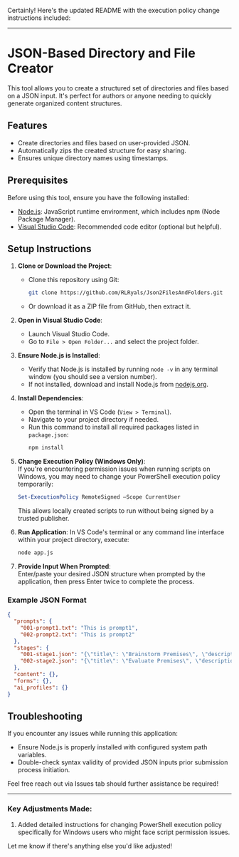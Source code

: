 Certainly! Here's the updated README with the execution policy change instructions included:

---

# JSON-Based Directory and File Creator

This tool allows you to create a structured set of directories and files based on a JSON input. It's perfect for authors or anyone needing to quickly generate organized content structures.

## Features

- Create directories and files based on user-provided JSON.
- Automatically zips the created structure for easy sharing.
- Ensures unique directory names using timestamps.

## Prerequisites

Before using this tool, ensure you have the following installed:

- [Node.js](https://nodejs.org/): JavaScript runtime environment, which includes npm (Node Package Manager).
- [Visual Studio Code](https://code.visualstudio.com/): Recommended code editor (optional but helpful).

## Setup Instructions

1. **Clone or Download the Project**:
   - Clone this repository using Git:
     ```bash
     git clone https://github.com/RLRyals/Json2FilesAndFolders.git
     ```
   - Or download it as a ZIP file from GitHub, then extract it.

2. **Open in Visual Studio Code**:
   - Launch Visual Studio Code.
   - Go to `File > Open Folder...` and select the project folder.

3. **Ensure Node.js is Installed**:
   - Verify that Node.js is installed by running `node -v` in any terminal window (you should see a version number).
   - If not installed, download and install Node.js from [nodejs.org](https://nodejs.org/).

4. **Install Dependencies**:
   - Open the terminal in VS Code (`View > Terminal`).
   - Navigate to your project directory if needed.
   - Run this command to install all required packages listed in `package.json`:
     ```bash
     npm install
     ```

5. **Change Execution Policy (Windows Only)**:  
    If you're encountering permission issues when running scripts on Windows, you may need to change your PowerShell execution policy temporarily: 
    ```powershell
    Set-ExecutionPolicy RemoteSigned –Scope CurrentUser
    ```
    This allows locally created scripts to run without being signed by a trusted publisher.

6. **Run Application**: 
    In VS Code's terminal or any command line interface within your project directory, execute: 
    ```bash 
    node app.js 
    ```

7. **Provide Input When Prompted**:  
    Enter/paste your desired JSON structure when prompted by the application, then press Enter twice to complete the process.

### Example JSON Format

```json
{
  "prompts": {
    "001-prompt1.txt": "This is prompt1",
    "002-prompt2.txt": "This is prompt2"
  },
  "stages": {
    "001-stage1.json": "{\"title\": \"Brainstorm Premises\", \"description\": \"Generate several book premise ideas based on a genre and themes.\", \"prompts\": [\"001-brainstorm-premise\"], \"output\": \"premises.txt\", \"ai_profile\": \"4olatest.json\"}",
    "002-stage2.json": "{\"title\": \"Evaluate Premises\", \"description\": \"Choose strongest premise based engagement marketability.\", prompts : ['002-evaluate-premise'], output: selected_premise.txt ai_profile: '4olatest.json'}"
  },
  "content": {},
  "forms": {},
  "ai_profiles": {}
}
```

## Troubleshooting

If you encounter any issues while running this application:

- Ensure Node.js is properly installed with configured system path variables.
- Double-check syntax validity of provided JSON inputs prior submission process initiation.
  
Feel free reach out via Issues tab should further assistance be required!

---

### Key Adjustments Made:

1. Added detailed instructions for changing PowerShell execution policy specifically for Windows users who might face script permission issues.
   
Let me know if there's anything else you'd like adjusted!